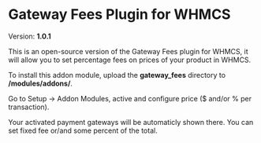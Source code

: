 # Gateway Fees Plugin for WHMCS

Version: **1.0.1**

This is an open-source version of the Gateway Fees plugin for WHMCS, it will allow you to set percentage fees on prices of your product in WHMCS.

To install this addon module, upload the **gateway_fees** directory to **/modules/addons/**.

Go to Setup -> Addon Modules, active and configure price ($ and/or % per transaction).

Your activated payment gateways will be automaticly shown there. You can set fixed fee or/and some percent of the total.
